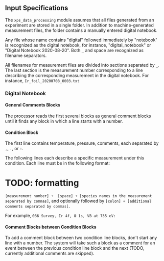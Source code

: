 ## Input Specifications

The `xps_data_processing` module assumes that all files generated from an experiment are stored in a single
folder. In addition to machine-generated measurement files, the folder contains a manually 
entered digital notebook.

Any file whose name contains "digital" followed immediately by "notebook" is recognized as the digital notebook, for 
instance, "digital_notebook" or "Digital  Notebook 2020-08-20". Both `_` and space are recognized as filename 
separators.

All filenames for measurement files are divided into sections separated by `_`. The last section is 
the measurement number corresponding to a line describing the corresponding measurement
in the digital notebook. For instance, `Ir_foil_20200708_0003.txt`

### Digital Notebook

#### General Comments Blocks

The processor reads the first several blocks as general comment blocks until 
it finds any block in which a line starts with a number.


#### Condition Block

The first line contains temperature, pressure, comments, each separated by `,`, `.`, or `:`.

The following lines each describe a specific measurement under this condition. Each line must 
be in the following format: 


# TODO: formatting
`[measurement number] +  [space] + [species names in the measurement separated by commas]`, and 
optionally followed by `[colon] + [additional comments separated by commas]`.

For example, `036 Survey, Ir 4f, O 1s, VB at 735 eV: `


#### Comment Blocks between Condition Blocks

To add a comment block between two condition line blocks, don't start any line 
with a number. The system will take such a block as a comment for an event between 
the previous condition line block and the next (TODO, currently additional comments
are skipped).






